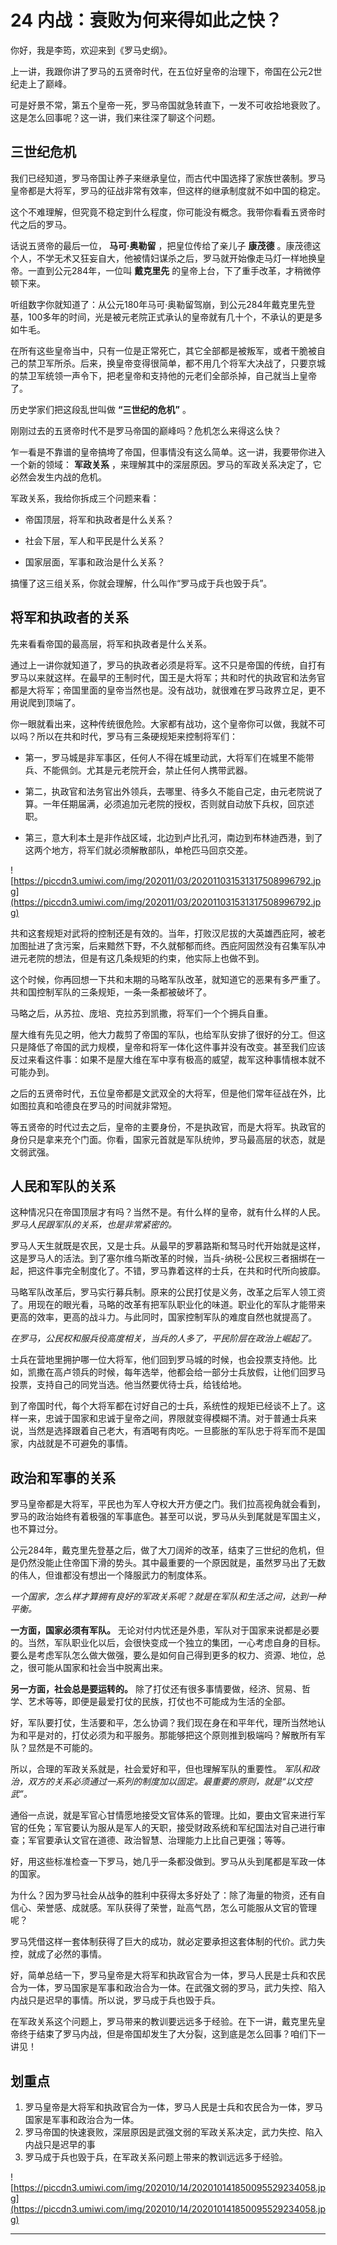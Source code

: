 # 24 内战：衰败为何来得如此之快？

你好，我是李筠，欢迎来到《罗马史纲》。

上一讲，我跟你讲了罗马的五贤帝时代，在五位好皇帝的治理下，帝国在公元2世纪走上了巅峰。

可是好景不常，第五个皇帝一死，罗马帝国就急转直下，一发不可收拾地衰败了。这是怎么回事呢？这一讲，我们来往深了聊这个问题。

## 三世纪危机

我们已经知道，罗马帝国让养子来继承皇位，而古代中国选择了家族世袭制。罗马皇帝都是大将军，罗马的征战非常有效率，但这样的继承制度就不如中国的稳定。

这个不难理解，但究竟不稳定到什么程度，你可能没有概念。我带你看看五贤帝时代之后的罗马。

话说五贤帝的最后一位， **马可·奥勒留** ，把皇位传给了亲儿子 **康茂德** 。康茂德这个人，不学无术又狂妄自大，他被情妇谋杀之后，罗马就开始像走马灯一样地换皇帝。一直到公元284年，一位叫 **戴克里先** 的皇帝上台，下了重手改革，才稍微停顿下来。

听组数字你就知道了：从公元180年马可·奥勒留驾崩，到公元284年戴克里先登基，100多年的时间，光是被元老院正式承认的皇帝就有几十个，不承认的更是多如牛毛。

在所有这些皇帝当中，只有一位是正常死亡，其它全部都是被叛军，或者干脆被自己的禁卫军所杀。后来，换皇帝变得很简单，都不用几个将军大决战了，只要京城的禁卫军统领一声令下，把老皇帝和支持他的元老们全部杀掉，自己就当上皇帝了。

历史学家们把这段乱世叫做 **“三世纪的危机”** 。

刚刚过去的五贤帝时代不是罗马帝国的巅峰吗？危机怎么来得这么快？

乍一看是不靠谱的皇帝搞垮了帝国，但事情没有这么简单。这一讲，我要带你进入一个新的领域： **军政关系** ，来理解其中的深层原因。罗马的军政关系决定了，它必然会发生内战的危机。

军政关系，我给你拆成三个问题来看：

* 帝国顶层，将军和执政者是什么关系？

* 社会下层，军人和平民是什么关系？

* 国家层面，军事和政治是什么关系？

搞懂了这三组关系，你就会理解，什么叫作“罗马成于兵也毁于兵”。

## 将军和执政者的关系

先来看看帝国的最高层，将军和执政者是什么关系。

通过上一讲你就知道了，罗马的执政者必须是将军。这不只是帝国的传统，自打有罗马以来就这样。在最早的王制时代，国王是大将军；共和时代的执政官和法务官都是大将军；帝国里面的皇帝当然也是。没有战功，就很难在罗马政界立足，更不用说爬到顶端了。

你一眼就看出来，这种传统很危险。大家都有战功，这个皇帝你可以做，我就不可以吗？所以在共和时代，罗马有三条硬规矩来控制将军们：

* 第一，罗马城是非军事区，任何人不得在城里动武，大将军们在城里不能带兵、不能佩剑。尤其是元老院开会，禁止任何人携带武器。

* 第二，执政官和法务官出外领兵，去哪里、待多久不能自己定，由元老院说了算。一年任期届满，必须追加元老院的授权，否则就自动放下兵权，回京述职。

* 第三，意大利本土是非作战区域，北边到卢比孔河，南边到布林迪西港，到了这两个地方，将军们就必须解散部队，单枪匹马回京交差。

![https://piccdn3.umiwi.com/img/202011/03/202011031531317508996792.jpg](https://piccdn3.umiwi.com/img/202011/03/202011031531317508996792.jpg)

共和这套规矩对武将的控制还是有效的。当年，打败汉尼拔的大英雄西庇阿，被老加图扯进了贪污案，后来黯然下野，不久就郁郁而终。西庇阿固然没有召集军队冲进元老院的想法，但是有这几条规矩的约束，他实际上也做不到。

这个时候，你再回想一下共和末期的马略军队改革，就知道它的恶果有多严重了。共和国控制军队的三条规矩，一条一条都被破坏了。

马略之后，从苏拉、庞培、克拉苏到凯撒，将军们一个个拥兵自重。

屋大维有先见之明，他大力裁剪了帝国的军队，也给军队安排了很好的分工。但这只是降低了帝国的武力规模，皇帝和将军一体化这件事并没有改变。甚至我们应该反过来看这件事：如果不是屋大维在军中享有极高的威望，裁军这种事情根本就不可能办到。

之后的五贤帝时代，五位皇帝都是文武双全的大将军，但是他们常年征战在外，比如图拉真和哈德良在罗马的时间就非常短。

等五贤帝的时代过去之后，皇帝的主要身份，不是执政官，而是大将军。执政官的身份只是拿来充个门面。你看，国家元首就是军队统帅，罗马最高层的状态，就是文弱武强。

## 人民和军队的关系

这种情况只在帝国顶层才有吗？当然不是。有什么样的皇帝，就有什么样的人民。 *罗马人民跟军队的关系，也是非常紧密的。*

罗马人天生就既是农民，又是士兵。从最早的罗慕路斯和驽马时代开始就是这样，这是罗马人的活法。到了塞尔维乌斯改革的时候，当兵-纳税-公民权三者捆绑在一起，把这件事完全制度化了。不错，罗马靠着这样的士兵，在共和时代所向披靡。

马略军队改革后，罗马实行募兵制。原来的公民打仗是义务，改革之后军人领工资了。用现在的眼光看，马略的改革有把军队职业化的味道。职业化的军队才能带来更高的效率，更高的战斗力。与此同时，国家控制军队的难度自然也就提高了。

 *在罗马，公民权和服兵役高度相关，当兵的人多了，平民阶层在政治上崛起了。*

士兵在营地里拥护哪一位大将军，他们回到罗马城的时候，也会投票支持他。比如，凯撒在高卢领兵的时候，每年选举，他都会给一部分士兵放假，让他们回罗马投票，支持自己的同党当选。他当然要优待士兵，给钱给地。

到了帝国时代，每个大将军都在讨好自己的士兵，系统性的规矩已经谈不上了。这样一来，忠诚于国家和忠诚于皇帝之间，界限就变得模糊不清。对于普通士兵来说，当然是选择跟着自己老大，有酒喝有肉吃。一旦膨胀的军队忠于将军而不是国家，内战就是不可避免的事情。

## 政治和军事的关系

罗马皇帝都是大将军，平民也为军人夺权大开方便之门。我们拉高视角就会看到，罗马的政治始终有着极强的军事底色。甚至可以说，罗马从头到尾就是军国主义，也不算过分。

公元284年，戴克里先登基之后，做了大刀阔斧的改革，结束了三世纪的危机，但是仍然没能止住帝国下滑的势头。其中最重要的一个原因就是，虽然罗马出了无数的伟人，但谁都没有想出一个降服武力的制度体系。

 *一个国家，怎么样才算拥有良好的军政关系呢？就是在军队和生活之间，达到一种平衡。*

 **一方面，国家必须有军队。** 无论对付内忧还是外患，军队对于国家来说都是必要的。当然，军队职业化以后，会很快变成一个独立的集团，一心考虑自身的目标。要么是考虑军队怎么做大做强，要么是如何自己得到更多的权力、资源、地位，总之，很可能从国家和社会当中脱离出来。

 **另一方面，社会总是要运转的。** 除了打仗还有很多事情要做，经济、贸易、哲学、艺术等等，即便是最爱打仗的民族，打仗也不可能成为生活的全部。

好，军队要打仗，生活要和平，怎么协调？我们现在身在和平年代，理所当然地认为和平是对的，打仗必须为和平服务。那能够把这个原则推到极端吗？解散所有军队？显然是不可能的。

所以，合理的军政关系就是，社会爱好和平，但也理解军队的重要性。 *军队和政治，双方的关系必须通过一系列的制度加以固定。最重要的原则，就是“以文控武”。*

通俗一点说，就是军官心甘情愿地接受文官体系的管理。比如，要由文官来进行军官的任免；军官要认为服从是军人的天职，接受财政系统和军纪国法对自己进行审查；军官要承认文官在道德、政治智慧、治理能力上比自己更强；等等。

好，用这些标准检查一下罗马，她几乎一条都没做到。罗马从头到尾都是军政一体的国家。

为什么？因为罗马社会从战争的胜利中获得太多好处了：除了海量的物资，还有自信心、荣誉感、成就感。军队获得了荣誉，趾高气昂，怎么可能服从文官的管理呢？

罗马凭借这样一套体制获得了巨大的成功，就必定要承担这套体制的代价。武力失控，就成了必然的事情。

好，简单总结一下，罗马皇帝是大将军和执政官合为一体，罗马人民是士兵和农民合为一体，罗马国家是军事和政治合为一体。在武强文弱的罗马，武力失控、陷入内战只是迟早的事情。所以说，罗马成于兵也毁于兵。

在军政关系这个问题上，罗马带来的教训要远远多于经验。在下一讲，戴克里先皇帝终于结束了罗马内战，但是帝国却发生了大分裂，这到底是怎么回事？咱们下一讲见！

## 划重点

1.	罗马皇帝是大将军和执政官合为一体，罗马人民是士兵和农民合为一体，罗马国家是军事和政治合为一体。
2.	罗马帝国的快速衰败，深层原因是武强文弱的军政关系决定，武力失控、陷入内战只是迟早的事
3.	罗马成于兵也毁于兵，在军政关系问题上带来的教训远远多于经验。


![https://piccdn3.umiwi.com/img/202010/14/202010141850095529234058.jpg](https://piccdn3.umiwi.com/img/202010/14/202010141850095529234058.jpg)

---
